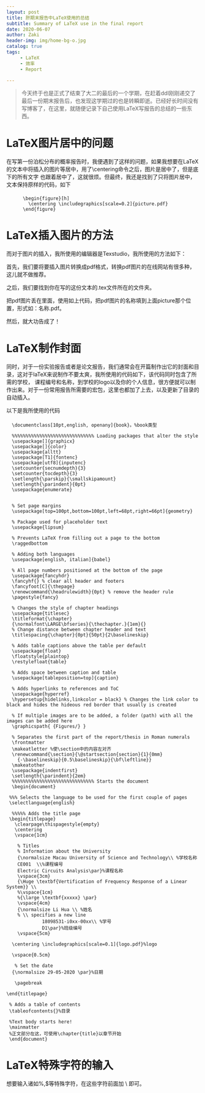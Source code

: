 ```yaml
---
layout: post
title: 肝期末报告中LaTeX使用的总结
subtitle: Summary of LaTeX use in the final report
date: 2020-06-07
author: Zaki
header-img: img/home-bg-o.jpg
catalog: true
tags:
     - LaTeX
     - 效率
     - Report
    
---
```





> 今天终于也是正式了结束了大二的最后的一个学期，在赶着ddl刚刚递交了最后一份期末报告后，也发现这学期过的也是转瞬即逝。已经好长时间没有写博客了，在这里，就随便记录下自己使用LaTeX写报告的总结的一些东西。


# LaTeX图片居中的问题
 

在写第一份泊松分布的概率报告时，我便遇到了这样的问题，如果我想要在LaTeX的文本中将插入的图片等居中，用了\centering命令之后，图片是居中了，但是底下的所有文字
也跟着居中了，这就很烦。但最终，我还是找到了只将图片居中，文本保持原样的代码，如下


####      

          \begin{figure}[h]
	        \centering \includegraphics[scale=0.2]{picture.pdf}
          \end{figure}
          
	  
          
# LaTeX插入图片的方法
 
 
而对于图片的插入，我所使用的编辑器是Texstudio，我所使用的方法如下：

首先，我们要将要插入图片转换成pdf格式，转换pdf图片的在线网站有很多种，这儿就不做推荐。

之后，我们要找到你在写的这份文本的.tex文件所在的文件夹。

把pdf图片丢在里面，使用如上代码，把pdf图片的名称填到上面picture那个位置，形式如：名称.pdf。

然后，就大功告成了！


# LaTeX制作封面


同时，对于一份实验报告或者是论文报告，我们通常会在开篇制作出它的封面和目录，这对于laTeX来说制作不要太爽，我所使用的代码如下，该代码同时包含了所需的学校，
课程编号和名称，到学校的logo以及你的个人信息，很方便就可以制作出来。对于一份常用报告所需要的宏包，这里也都加了上去，以及更新了目录的自动插入。


以下是我所使用的代码


####  

      \documentclass[10pt,english, openany]{book}。%book类型

      %%%%%%%%%%%%%%%%%%%%%%%%%%%%%% Loading packages that alter the style
      \usepackage[]{graphicx}
      \usepackage[]{color}
      \usepackage{alltt}
      \usepackage[T1]{fontenc}
      \usepackage[utf8]{inputenc}
      \setcounter{secnumdepth}{3}
      \setcounter{tocdepth}{3}
      \setlength{\parskip}{\smallskipamount}
      \setlength{\parindent}{0pt}
      \usepackage{enumerate}


      % Set page margins
      \usepackage[top=100pt,bottom=100pt,left=68pt,right=66pt]{geometry}

      % Package used for placeholder text
      \usepackage{lipsum}

      % Prevents LaTeX from filling out a page to the bottom
      \raggedbottom

      % Adding both languages
      \usepackage[english, italian]{babel}

      % All page numbers positioned at the bottom of the page
      \usepackage{fancyhdr}
      \fancyhf{} % clear all header and footers
      \fancyfoot[C]{\thepage}
      \renewcommand{\headrulewidth}{0pt} % remove the header rule
      \pagestyle{fancy}

      % Changes the style of chapter headings
      \usepackage{titlesec}
      \titleformat{\chapter}
      {\normalfont\LARGE\bfseries}{\thechapter.}{1em}{}
      % Change distance between chapter header and text
      \titlespacing{\chapter}{0pt}{50pt}{2\baselineskip}

      % Adds table captions above the table per default
      \usepackage{float}
      \floatstyle{plaintop}
      \restylefloat{table}

      % Adds space between caption and table
      \usepackage[tableposition=top]{caption}

      % Adds hyperlinks to references and ToC
      \usepackage{hyperref}
      \hypersetup{hidelinks,linkcolor = black} % Changes the link color to black and hides the hideous red border that usually is created

      % If multiple images are to be added, a folder (path) with all the images can be added here 
      \graphicspath{ {Figures/} }

      % Separates the first part of the report/thesis in Roman numerals
      \frontmatter
      \makeatletter %使\section中的内容左对齐
      \renewcommand{\section}{\@startsection{section}{1}{0mm}
     	{-\baselineskip}{0.5\baselineskip}{\bf\leftline}}
      \makeatother
      \usepackage{indentfirst}
      \setlength{\parindent}{2em}
      %%%%%%%%%%%%%%%%%%%%%%%%%%%%%% Starts the document
      \begin{document}

     %%% Selects the language to be used for the first couple of pages
     \selectlanguage{english}

      %%%%% Adds the title page
     \begin{titlepage}
	   \clearpage\thispagestyle{empty}
	   \centering
	   \vspace{1cm}

	    % Titles
    	% Information about the University
	    {\normalsize Macau University of Science and Technology\\ %学校名称
	    CE001  \\%课程编号
	   	Electric Circuits Analysis\par}%课程名称
	  	\vspace{3cm}
	    {\Huge \textbf{Vertification of Frequency Response of a Linear System}} \\
	    %\vspace{1cm}
	    %{\large \textbf{xxxxx} \par}
	    \vspace{4cm}
	    {\normalsize Li Hua \\ %姓名
	    % \\ specifies a new line
	             18098531-i0xx-00xx\\ %学号
	             D1\par}%班级编号
	    \vspace{5cm}
    
      \centering \includegraphics[scale=0.1]{logo.pdf}%logo
   
      \vspace{0.5cm}
		
	   % Set the date
	  {\normalsize 29-05-2020 \par}%日期
	
	   \pagebreak

    \end{titlepage}

     % Adds a table of contents
     \tableofcontents{}%目录

     %Text body starts here!
     \mainmatter
     %正文部分在这，可使用\chapter{title}以章节开始
     \end{document}
     
# LaTeX特殊字符的输入

想要输入诸如%,$等特殊字符，在这些字符前面加 \ 即可。





